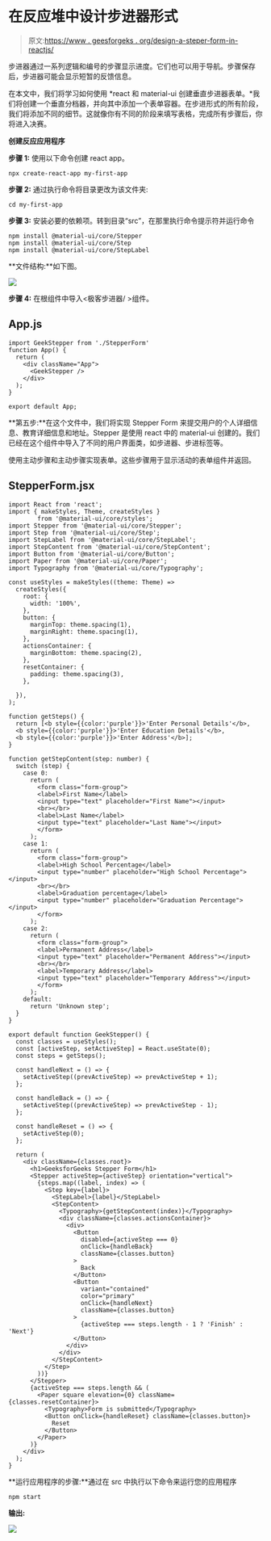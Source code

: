 # 在反应堆中设计步进器形式

> 原文:[https://www . geesforgeks . org/design-a-steper-form-in-reactjs/](https://www.geeksforgeeks.org/designing-a-stepper-form-in-reactjs/)

步进器通过一系列逻辑和编号的步骤显示进度。它们也可以用于导航。步骤保存后，步进器可能会显示短暂的反馈信息。

在本文中，我们将学习如何使用 *react 和 material-ui 创建垂直步进器表单。*我们将创建一个垂直分档器，并向其中添加一个表单容器。在步进形式的所有阶段，我们将添加不同的细节。这就像你有不同的阶段来填写表格，完成所有步骤后，你将进入决赛。

**创建反应应用程序**

**步骤 1:** 使用以下命令创建 react app。

```
npx create-react-app my-first-app
```

**步骤 2:** 通过执行命令将目录更改为该文件夹:

```
cd my-first-app
```

**步骤 3:** 安装必要的依赖项。转到目录“src”，在那里执行命令提示符并运行命令

```
npm install @material-ui/core/Stepper
npm install @material-ui/core/Step
npm install @material-ui/core/StepLabel
```

**文件结构:**如下图。

![](img/c28fdafe4d2fbf5bbadc61f63f46a596.png)

**步骤 4:** 在根组件中导入<极客步进器/ >组件。

## App.js

```
import GeekStepper from './StepperForm'
function App() {
  return (
    <div className="App">
      <GeekStepper />
    </div>
  );
}

export default App;
```

**第五步:**在这个文件中，我们将实现 Stepper Form 来提交用户的个人详细信息、教育详细信息和地址。Stepper 是使用 react 中的 material-ui 创建的。我们已经在这个组件中导入了不同的用户界面类，如步进器、步进标签等。

使用主动步骤和主动步骤实现表单。这些步骤用于显示活动的表单组件并返回。

## StepperForm.jsx

```
import React from 'react';
import { makeStyles, Theme, createStyles } 
        from '@material-ui/core/styles';
import Stepper from '@material-ui/core/Stepper';
import Step from '@material-ui/core/Step';
import StepLabel from '@material-ui/core/StepLabel';
import StepContent from '@material-ui/core/StepContent';
import Button from '@material-ui/core/Button';
import Paper from '@material-ui/core/Paper';
import Typography from '@material-ui/core/Typography';

const useStyles = makeStyles((theme: Theme) =>
  createStyles({
    root: {
      width: '100%',
    },
    button: {
      marginTop: theme.spacing(1),
      marginRight: theme.spacing(1),
    },
    actionsContainer: {
      marginBottom: theme.spacing(2),
    },
    resetContainer: {
      padding: theme.spacing(3),
    },

  }),
);

function getSteps() {
  return [<b style={{color:'purple'}}>'Enter Personal Details'</b>, 
  <b style={{color:'purple'}}>'Enter Education Details'</b>, 
  <b style={{color:'purple'}}>'Enter Address'</b>];
}

function getStepContent(step: number) {
  switch (step) {
    case 0:
      return (
        <form class="form-group">
        <label>First Name</label>
        <input type="text" placeholder="First Name"></input>
        <br></br>
        <label>Last Name</label>
        <input type="text" placeholder="Last Name"></input>
        </form>
      );
    case 1:
      return (
        <form class="form-group">
        <label>High School Percentage</label>
        <input type="number" placeholder="High School Percentage"></input>
        <br></br>
        <label>Graduation percentage</label>
        <input type="number" placeholder="Graduation Percentage"></input>
        </form>
      );
    case 2:
      return (
        <form class="form-group">
        <label>Permanent Address</label>
        <input type="text" placeholder="Permanent Address"></input>
        <br></br>
        <label>Temporary Address</label>
        <input type="text" placeholder="Temporary Address"></input>
        </form>
      );
    default:
      return 'Unknown step';
  }
}

export default function GeekStepper() {
  const classes = useStyles();
  const [activeStep, setActiveStep] = React.useState(0);
  const steps = getSteps();

  const handleNext = () => {
    setActiveStep((prevActiveStep) => prevActiveStep + 1);
  };

  const handleBack = () => {
    setActiveStep((prevActiveStep) => prevActiveStep - 1);
  };

  const handleReset = () => {
    setActiveStep(0);
  };

  return (
    <div className={classes.root}>
      <h1>GeeksforGeeks Stepper Form</h1>
      <Stepper activeStep={activeStep} orientation="vertical">
        {steps.map((label, index) => (
          <Step key={label}>
            <StepLabel>{label}</StepLabel>
            <StepContent>
              <Typography>{getStepContent(index)}</Typography>
              <div className={classes.actionsContainer}>
                <div>
                  <Button
                    disabled={activeStep === 0}
                    onClick={handleBack}
                    className={classes.button}
                  >
                    Back
                  </Button>
                  <Button
                    variant="contained"
                    color="primary"
                    onClick={handleNext}
                    className={classes.button}
                  >
                    {activeStep === steps.length - 1 ? 'Finish' : 'Next'}
                  </Button>
                </div>
              </div>
            </StepContent>
          </Step>
        ))}
      </Stepper>
      {activeStep === steps.length && (
        <Paper square elevation={0} className={classes.resetContainer}>
          <Typography>Form is submitted</Typography>
          <Button onClick={handleReset} className={classes.button}>
            Reset
          </Button>
        </Paper>
      )}
    </div>
  );
}
```

**运行应用程序的步骤:**通过在 src 中执行以下命令来运行您的应用程序

```
npm start
```

**输出:**

![](img/0a1eff2fa362142a8f476585339f6345.png)